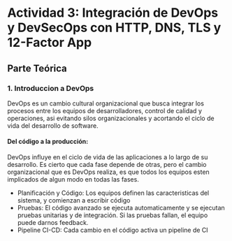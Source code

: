 # **Actividad 3: Integración de DevOps y DevSecOps con HTTP, DNS, TLS y 12-Factor App**

## **Parte Teórica**

### **1. Introduccion a DevOps**

DevOps es un cambio cultural organizacional que busca integrar los procesos entre los equipos de desarrolladores, control de calidad y operaciones, asi evitando silos organizacionales y acortando el ciclo de vida del desarrollo de software.

#### **Del código a la producción:**

DevOps influye en el ciclo de vida de las aplicaciones a lo largo de su desarrollo. Es cierto que cada fase depende de otras, pero el cambio organizacional que es DevOps realiza, es que todos los equipos esten implicados de algun modo en todas las fases.

- Planificación y Código: Los equipos definen las caracteristicas del sistema, y comienzan a escribir código
- Pruebas: El código avanzado se ejecuta automaticamente y se ejecutan pruebas unitarias y de integración. Si las pruebas fallan, el equipo puede darnos feedback.
- Pipeline CI-CD: Cada cambio en el código activa un pipeline de CI


